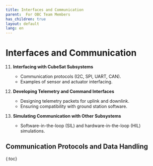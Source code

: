 ```yaml
---
title: Interfaces and Communication
parent:  For OBC Team Members
has_children: true
layout: default
lang: en
---
```



# Interfaces and Communication


11. **Interfacing with CubeSat Subsystems**
    - Communication protocols (I2C, SPI, UART, CAN).
    - Examples of sensor and actuator interfacing.

12. **Developing Telemetry and Command Interfaces**
    - Designing telemetry packets for uplink and downlink.
    - Ensuring compatibility with ground station software.

13. **Simulating Communication with Other Subsystems**
    - Software-in-the-loop (SIL) and hardware-in-the-loop (HIL) simulations.



## Communication Protocols and Data Handling
{:toc}